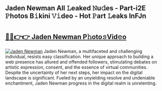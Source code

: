 ## Jaden Newman All 𝙻eaked 𝙽u𝚍es - Part-i2E 𝙿hotos B𝚒kini 𝚅𝚒deo - Hot 𝙿art 𝙻eaks lnFJn

# <h2><a href="http://ld5cx60.urlbe.top/?page=Jaden+Newman">🔗🔗👉👉 Jaden Newman P𝚑oto𝚜Vid𝚎o</a></h2>

[![Jaden Newman](https://i.imgur.com/eBuTRDB.gif)](http://ld5cx60.urlbe.top/?page=Jaden+Newman)
Jaden Newman, a multifaceted and challenging individual, resists easy classification. Her unique approach to building a web presence has allured and offended followers, stimulating debates on artistic expression, consent, and the essence of virtual communities. Despite the uncertainty of her next steps, her impact on the digital landscape is significant. Fueled by an unyielding resolve and undeniable enchantment, Jaden Newman progress in the digital realm is unrelenting.
